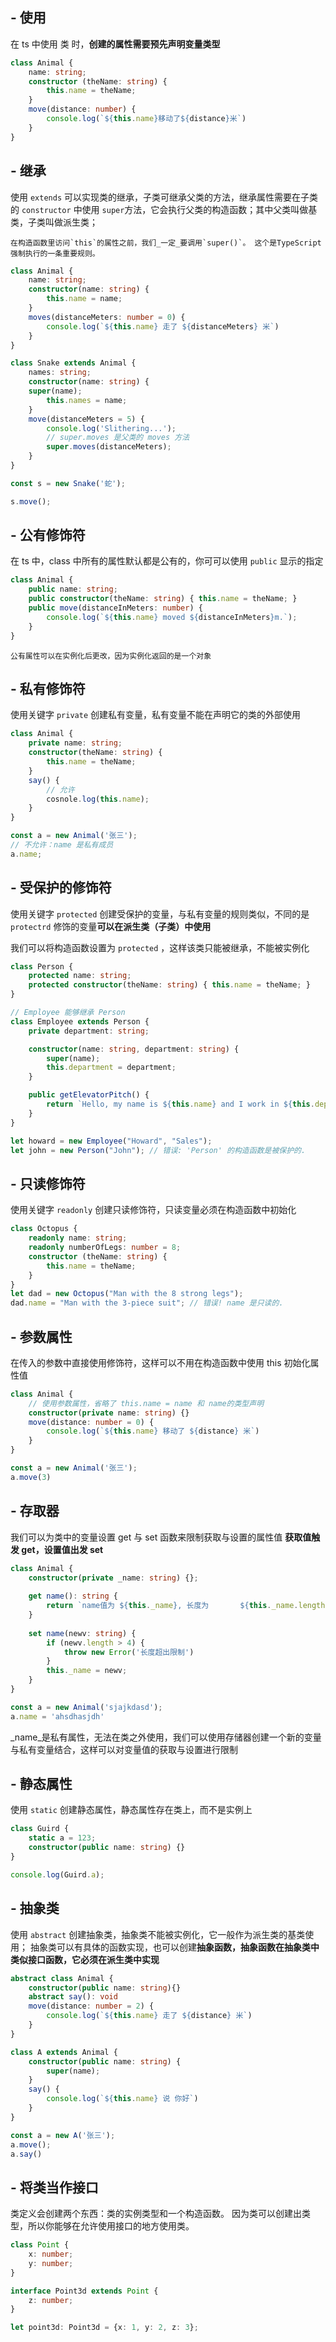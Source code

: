 ## - 使用
在 ts 中使用 类 时，**创建的属性需要预先声明变量类型**
```ts
class Animal {
	name: string;
	constructor (theName: string) {
		this.name = theName;
	}
	move(distance: number) {
		console.log(`${this.name}移动了${distance}米`)
	}
}
```

## - 继承
使用 `extends` 可以实现类的继承，子类可继承父类的方法，继承属性需要在子类的 `constructor` 中使用 `super`方法，它会执行父类的构造函数；其中父类叫做基类，子类叫做派生类；

```ad-warning
在构造函数里访问`this`的属性之前，我们_一定_要调用`super()`。 这个是TypeScript强制执行的一条重要规则。
```

```ts
class Animal {
    name: string;
    constructor(name: string) {
        this.name = name;
    }
    moves(distanceMeters: number = 0) {
        console.log(`${this.name} 走了 ${distanceMeters} 米`)
    }
}

class Snake extends Animal {
    names: string;
    constructor(name: string) { 
    super(name);
        this.names = name;
    }
    move(distanceMeters = 5) {
        console.log('Slithering...');
        // super.moves 是父类的 moves 方法
        super.moves(distanceMeters);
    }
}

const s = new Snake('蛇');

s.move();
```

## - 公有修饰符
在 ts 中，class 中所有的属性默认都是公有的，你可可以使用 `public` 显示的指定
```ts
class Animal {
    public name: string;
    public constructor(theName: string) { this.name = theName; }
    public move(distanceInMeters: number) {
        console.log(`${this.name} moved ${distanceInMeters}m.`);
    }
}
```

```ad-tip
公有属性可以在实例化后更改，因为实例化返回的是一个对象
```

## - 私有修饰符
使用关键字 `private` 创建私有变量，私有变量不能在声明它的类的外部使用
```ts
class Animal {
	private name: string;
	constructor(theName: string) {
		this.name = theName;
	}
	say() {
		// 允许
		cosnole.log(this.name);
	}
}

const a = new Animal('张三');
// 不允许：name 是私有成员
a.name;
```

## - 受保护的修饰符
使用关键字 `protected` 创建受保护的变量，与私有变量的规则类似，不同的是 `protectrd` 修饰的变量**可以在派生类（子类）中使用**

我们可以将构造函数设置为 `protected` ，这样该类只能被继承，不能被实例化
```ts
class Person {
    protected name: string;
    protected constructor(theName: string) { this.name = theName; }
}

// Employee 能够继承 Person
class Employee extends Person {
    private department: string;

    constructor(name: string, department: string) {
        super(name);
        this.department = department;
    }

    public getElevatorPitch() {
        return `Hello, my name is ${this.name} and I work in ${this.department}.`;
    }
}

let howard = new Employee("Howard", "Sales");
let john = new Person("John"); // 错误: 'Person' 的构造函数是被保护的.
```

## - 只读修饰符
使用关键字 `readonly` 创建只读修饰符，只读变量必须在构造函数中初始化
```ts
class Octopus {
    readonly name: string;
    readonly numberOfLegs: number = 8;
    constructor (theName: string) {
        this.name = theName;
    }
}
let dad = new Octopus("Man with the 8 strong legs");
dad.name = "Man with the 3-piece suit"; // 错误! name 是只读的.
```

## - 参数属性
在传入的参数中直接使用修饰符，这样可以不用在构造函数中使用 this 初始化属性值
```ts
class Animal {
	// 使用参数属性，省略了 this.name = name 和 name的类型声明
    constructor(private name: string) {}
    move(distance: number = 0) {
        console.log(`${this.name} 移动了 ${distance} 米`)
    }
}

const a = new Animal('张三');
a.move(3)
```

## - 存取器
我们可以为类中的变量设置 get 与 set 函数来限制获取与设置的属性值
**获取值触发 get，设置值出发 set**
```ts
class Animal {
    constructor(private _name: string) {};
    
    get name(): string {
	    return `name值为 ${this._name}, 长度为       ${this._name.length}`;
    }
    
    set name(newv: string) {
        if (newv.length > 4) {
            throw new Error('长度超出限制')
        }
        this._name = newv;
    }
}

const a = new Animal('sjajkdasd');
a.name = 'ahsdhasjdh'
```
_name_是私有属性，无法在类之外使用，我们可以使用存储器创建一个新的变量与私有变量结合，这样可以对变量值的获取与设置进行限制

## - 静态属性
使用 `static` 创建静态属性，静态属性存在类上，而不是实例上
```ts
class Guird {
    static a = 123;
    constructor(public name: string) {}
}

console.log(Guird.a);
```

## - 抽象类
使用 `abstract` 创建抽象类，抽象类不能被实例化，它一般作为派生类的基类使用；
抽象类可以有具体的函数实现，也可以创建**抽象函数，抽象函数在抽象类中类似接口函数，它必须在派生类中实现**
```ts
abstract class Animal {
    constructor(public name: string){}
    abstract say(): void
    move(distance: number = 2) {
        console.log(`${this.name} 走了 ${distance} 米`)
    }
}

class A extends Animal {
    constructor(public name: string) {
        super(name);
    }
    say() {
        console.log(`${this.name} 说 你好`)
    }
}

const a = new A('张三');
a.move();
a.say()
```

## - 将类当作接口
类定义会创建两个东西：类的实例类型和一个构造函数。 因为类可以创建出类型，所以你能够在允许使用接口的地方使用类。
```ts
class Point {
    x: number;
    y: number;
}

interface Point3d extends Point {
    z: number;
}

let point3d: Point3d = {x: 1, y: 2, z: 3};
```